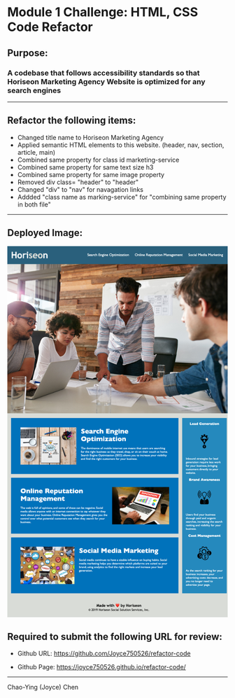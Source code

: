 # Module 1 Challenge: HTML, CSS Code Refactor

## Purpose: 
### A codebase that follows accessibility standards so that Horiseon Marketing Agency Website is optimized for any search engines


---

## Refactor the following items:

* Changed title name to Horiseon Marketing Agency
* Applied semantic HTML elements to this website. (header, nav, section, article, main)
* Combined same property for class id marketing-service
* Combined same property for same text size h3 
* Combined same property for same image property
* Removed div class= "header" to "header"
* Changed "div" to "nav" for navagation links
* Addded "class name as marking-service" for "combining same property in both file"


---


## Deployed Image: 
![The Horiseon webpage includes a navigation bar, a header image, and cards with text and images at the bottom of the page.](./assets/images/horiseon-screenshot.png)



## Required to submit the following URL for review:

* Github URL: https://github.com/Joyce750526/refactor-code

* Github Page: https://joyce750526.github.io/refactor-code/



---
Chao-Ying (Joyce) Chen


